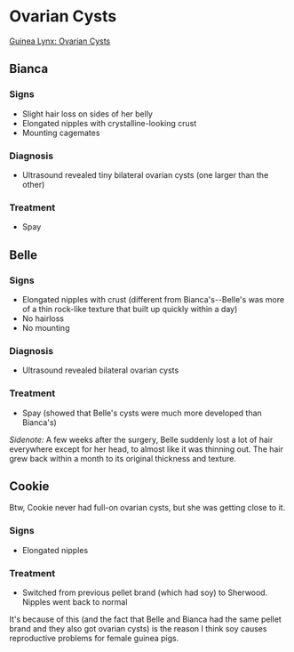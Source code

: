 # Ovarian Cysts

[Guinea Lynx: Ovarian Cysts](http://www.guinealynx.info/ovarian_cysts.html)

## Bianca

### Signs
- Slight hair loss on sides of her belly
- Elongated nipples with crystalline-looking crust
- Mounting cagemates

### Diagnosis
- Ultrasound revealed tiny bilateral ovarian cysts (one larger than the other)

### Treatment
- Spay

## Belle

### Signs
- Elongated nipples with crust (different from Bianca's--Belle's was more of a thin rock-like texture that built up quickly within a day)
- No hairloss
- No mounting

### Diagnosis
- Ultrasound revealed bilateral ovarian cysts

### Treatment
- Spay (showed that Belle's cysts were much more developed than Bianca's)

*Sidenote:* A few weeks after the surgery, Belle suddenly lost a lot of hair everywhere except for her head, to almost like it was thinning out. The hair grew back within a month to its original thickness and texture.

## Cookie

Btw, Cookie never had full-on ovarian cysts, but she was getting close to it.

### Signs
- Elongated nipples

### Treatment
- Switched from previous pellet brand (which had soy) to Sherwood. Nipples went back to normal

It's because of this (and the fact that Belle and Bianca had the same pellet brand and they also got ovarian cysts) is the reason I think soy causes reproductive problems for female guinea pigs.